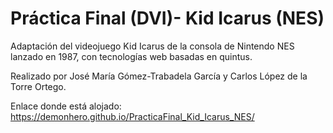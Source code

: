 # Práctica Final (DVI)- Kid Icarus (NES)
Adaptación del videojuego Kid Icarus de la consola de Nintendo NES lanzado en 1987, con tecnologías web basadas en quintus.

Realizado por José María Gómez-Trabadela García y Carlos López de la Torre Ortego.

Enlace donde está alojado: https://demonhero.github.io/PracticaFinal_Kid_Icarus_NES/
